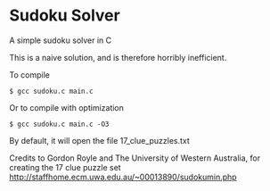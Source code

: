 # Sudoku Solver
A simple sudoku solver in C

This is a naive solution, and is therefore horribly inefficient.

To compile

    $ gcc sudoku.c main.c

Or to compile with optimization

    $ gcc sudoku.c main.c -O3

By default, it will open the file 17_clue_puzzles.txt

Credits to Gordon Royle and The University of Western Australia, for creating the 17 clue puzzle set
<http://staffhome.ecm.uwa.edu.au/~00013890/sudokumin.php>